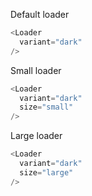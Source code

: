 Default loader

```js
<Loader
  variant="dark"
/>
```

Small loader

```js
<Loader
  variant="dark"
  size="small"
/>
```

Large loader

```js
<Loader
  variant="dark"
  size="large"
/>
```
